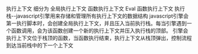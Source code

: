 执行上下文 细分为 全局执行上下文  函数执行上下文 Eval 函数执行上下文
执行栈--javascript引擎用来存储和管理所有执行上下文的数据结构
javascript引擎会第一执行脚本时，会创建全局执行上下文，并且压入当前执行栈。每当引擎遇到一个函数调用，会为该函数创建一个新的执行上下文并压入执行栈的顶部。 引擎会执行上下文位于栈顶的函数，当函数执行结束，执行上下文从栈顶弹出，控制流程到达当前栈中的下一个上下文
